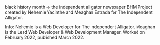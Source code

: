 black history month -> the independent alligator newspaper
BHM Project created by Nehemie Yacinthe and Meaghan Estrada for The Independent Alligator.

Info: Nehemie is a Web Developer for The Independent Alligator. Meaghan is the Lead Web Developer & Web Development Manager. Worked on February 2022, published March 2022.
